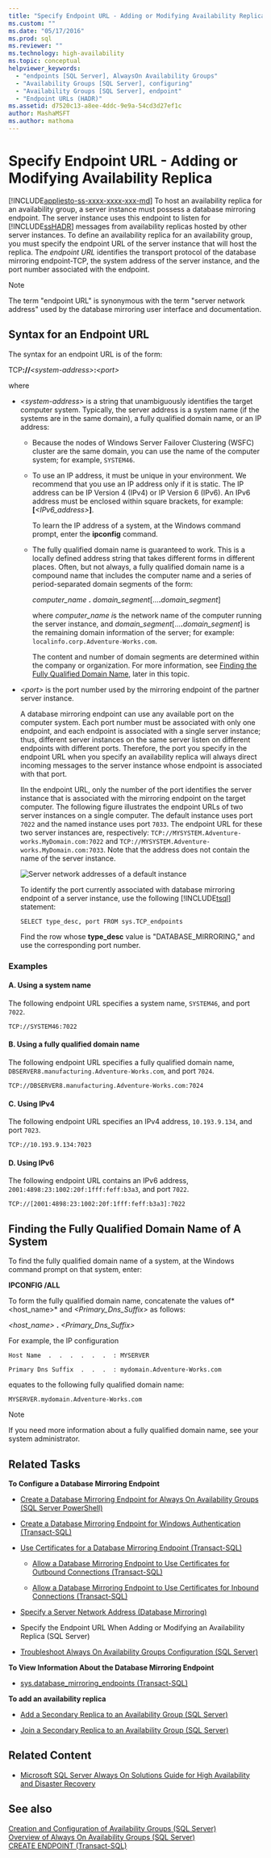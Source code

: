```yaml
---
title: "Specify Endpoint URL - Adding or Modifying Availability Replica | Microsoft Docs"
ms.custom: ""
ms.date: "05/17/2016"
ms.prod: sql
ms.reviewer: ""
ms.technology: high-availability
ms.topic: conceptual
helpviewer_keywords: 
  - "endpoints [SQL Server], AlwaysOn Availability Groups"
  - "Availability Groups [SQL Server], configuring"
  - "Availability Groups [SQL Server], endpoint"
  - "Endpoint URLs (HADR)"
ms.assetid: d7520c13-a8ee-4ddc-9e9a-54cd3d27ef1c
author: MashaMSFT
ms.author: mathoma
---
```

# Specify Endpoint URL - Adding or Modifying Availability Replica
[!INCLUDE[appliesto-ss-xxxx-xxxx-xxx-md](../../../includes/appliesto-ss-xxxx-xxxx-xxx-md.md)]
  To host an availability replica for an availability group, a server instance must possess a database mirroring endpoint. The server instance uses this endpoint to listen for [!INCLUDE[ssHADR](../../../includes/sshadr-md.md)] messages from availability replicas hosted by other server instances. To define an availability replica for an availability group, you must specify the endpoint URL of the server instance that will host the replica. The *endpoint URL* identifies the transport protocol of the database mirroring endpoint-TCP, the system address of the server instance, and the port number associated with the endpoint.  
  
> [!NOTE]  
>  The term "endpoint URL" is synonymous with the term "server network address" used by the database mirroring user interface and documentation.  
  
  
##  <a name="SyntaxOfURL"></a> Syntax for an Endpoint URL  
 The syntax for an endpoint URL is of the form:  
  
 TCP<strong>://</strong>*\<system-address>*<strong>:</strong>*\<port>*  
  
 where  
  
-   *\<system-address>* is a string that unambiguously identifies the target computer system. Typically, the server address is a system name (if the systems are in the same domain), a fully qualified domain name, or an IP address:  
  
    -   Because the nodes of Windows Server Failover Clustering (WSFC) cluster are the same domain, you can use the name of the computer system; for example, `SYSTEM46`.  
  
    -   To use an IP address, it must be unique in your environment. We recommend that you use an IP address only if it is static. The IP address can be IP Version 4 (IPv4) or IP Version 6 (IPv6). An IPv6 address must be enclosed within square brackets, for example: **[**_<IPv6_address>_**]**.  
  
         To learn the IP address of a system, at the Windows command prompt, enter the **ipconfig** command.  
  
    -   The fully qualified domain name is guaranteed to work. This is a locally defined address string that takes different forms in different places. Often, but not always, a fully qualified domain name is a compound name that includes the computer name and a series of period-separated domain segments of the form:  
  
         _computer_name_ **.** _domain_segment_[...**.**_domain_segment_]  
  
         where *computer_name i*s the network name of the computer running the server instance, and *domain_segment*[...**.**_domain_segment_] is the remaining domain information of the server; for example: `localinfo.corp.Adventure-Works.com`.  
  
         The content and number of domain segments are determined within the company or organization. For more information, see [Finding the Fully Qualified Domain Name](#Finding_FQDN), later in this topic.  
  
-   *\<port>* is the port number used by the mirroring endpoint of the partner server instance.  
  
     A database mirroring endpoint can use any available port on the computer system. Each port number must be associated with only one endpoint, and each endpoint is associated with a single server instance; thus, different server instances on the same server listen on different endpoints with different ports. Therefore, the port you specify in the endpoint URL when you specify an availability replica will always direct incoming messages to the server instance whose endpoint is associated with that port.  
  
     IIn the endpoint URL, only the number of the port identifies the server instance that is associated with the mirroring endpoint on the target computer. The following figure illustrates the endpoint URLs of two server instances on a single computer. The default instance uses port `7022` and the named instance uses port `7033`. The endpoint URL for these two server instances are, respectively: `TCP://MYSYSTEM.Adventure-works.MyDomain.com:7022` and `TCP://MYSYSTEM.Adventure-works.MyDomain.com:7033`. Note that the address does not contain the name of the server instance.  
  
     ![Server network addresses of a default instance](../../../database-engine/availability-groups/windows/media/dbm-2-instances-ports-1-system.gif "Server network addresses of a default instance")  
  
     To identify the port currently associated with database mirroring endpoint of a server instance, use the following [!INCLUDE[tsql](../../../includes/tsql-md.md)] statement:  
  
    ```  
    SELECT type_desc, port FROM sys.TCP_endpoints  
    ```  
  
     Find the row whose **type_desc** value is "DATABASE_MIRRORING," and use the corresponding port number.  
  
### Examples  
  
#### A. Using a system name  
 The following endpoint URL specifies a system name, `SYSTEM46`, and port `7022`.  
  
 `TCP://SYSTEM46:7022`  
  
#### B. Using a fully qualified domain name  
 The following endpoint URL specifies a fully qualified domain name, `DBSERVER8.manufacturing.Adventure-Works.com`, and port `7024`.  
  
 `TCP://DBSERVER8.manufacturing.Adventure-Works.com:7024`  
  
#### C. Using IPv4  
 The following endpoint URL specifies an IPv4 address, `10.193.9.134`, and port `7023`.  
  
 `TCP://10.193.9.134:7023`  
  
#### D. Using IPv6  
 The following endpoint URL contains an IPv6 address, `2001:4898:23:1002:20f:1fff:feff:b3a3`, and port `7022`.  
  
 `TCP://[2001:4898:23:1002:20f:1fff:feff:b3a3]:7022`  
  
##  <a name="Finding_FQDN"></a> Finding the Fully Qualified Domain Name of A System  
 To find the fully qualified domain name of a system, at the Windows command prompt on that system, enter:  
  
 **IPCONFIG /ALL**  
  
 To form the fully qualified domain name, concatenate the values of*<host_name>* and *<Primary_Dns_Suffix>* as follows:  
  
 _<host_name>_ **.** _<Primary_Dns_Suffix>_  
  
 For example, the IP configuration  
  
 `Host Name  .  .  .  .  .  .  : MYSERVER`  
  
 `Primary Dns Suffix  .  .  .  : mydomain.Adventure-Works.com`  
  
 equates to the following fully qualified domain name:  
  
 `MYSERVER.mydomain.Adventure-Works.com`  
  
> [!NOTE]  
>  If you need more information about a fully qualified domain name, see your system administrator.  
  
##  <a name="RelatedTasks"></a> Related Tasks  
 **To Configure a Database Mirroring Endpoint**  
  
-   [Create a Database Mirroring Endpoint for Always On Availability Groups &#40;SQL Server PowerShell&#41;](../../../database-engine/availability-groups/windows/database-mirroring-always-on-availability-groups-powershell.md)  
  
-   [Create a Database Mirroring Endpoint for Windows Authentication &#40;Transact-SQL&#41;](../../../database-engine/database-mirroring/create-a-database-mirroring-endpoint-for-windows-authentication-transact-sql.md)  
  
-   [Use Certificates for a Database Mirroring Endpoint &#40;Transact-SQL&#41;](../../../database-engine/database-mirroring/use-certificates-for-a-database-mirroring-endpoint-transact-sql.md)  
  
    -   [Allow a Database Mirroring Endpoint to Use Certificates for Outbound Connections &#40;Transact-SQL&#41;](../../../database-engine/database-mirroring/database-mirroring-use-certificates-for-outbound-connections.md)  
  
    -   [Allow a Database Mirroring Endpoint to Use Certificates for Inbound Connections &#40;Transact-SQL&#41;](../../../database-engine/database-mirroring/database-mirroring-use-certificates-for-inbound-connections.md)  
  
-   [Specify a Server Network Address &#40;Database Mirroring&#41;](../../../database-engine/database-mirroring/specify-a-server-network-address-database-mirroring.md)  
  
-   Specify the Endpoint URL When Adding or Modifying an Availability Replica (SQL Server)  
  
-   [Troubleshoot Always On Availability Groups Configuration &#40;SQL Server&#41;](../../../database-engine/availability-groups/windows/troubleshoot-always-on-availability-groups-configuration-sql-server.md)  
  
 **To View Information About the Database Mirroring Endpoint**  
  
-   [sys.database_mirroring_endpoints &#40;Transact-SQL&#41;](../../../relational-databases/system-catalog-views/sys-database-mirroring-endpoints-transact-sql.md)  
  
 **To add an availability replica**  
  
-   [Add a Secondary Replica to an Availability Group &#40;SQL Server&#41;](../../../database-engine/availability-groups/windows/add-a-secondary-replica-to-an-availability-group-sql-server.md)  
  
-   [Join a Secondary Replica to an Availability Group &#40;SQL Server&#41;](../../../database-engine/availability-groups/windows/join-a-secondary-replica-to-an-availability-group-sql-server.md)  
  
##  <a name="RelatedContent"></a> Related Content  
  
-   [Microsoft SQL Server Always On Solutions Guide for High Availability and Disaster Recovery](https://go.microsoft.com/fwlink/?LinkId=227600)  
  
## See also  
 [Creation and Configuration of Availability Groups &#40;SQL Server&#41;](../../../database-engine/availability-groups/windows/creation-and-configuration-of-availability-groups-sql-server.md)   
 [Overview of Always On Availability Groups &#40;SQL Server&#41;](../../../database-engine/availability-groups/windows/overview-of-always-on-availability-groups-sql-server.md)   
 [CREATE ENDPOINT &#40;Transact-SQL&#41;](../../../t-sql/statements/create-endpoint-transact-sql.md)  
  
  
